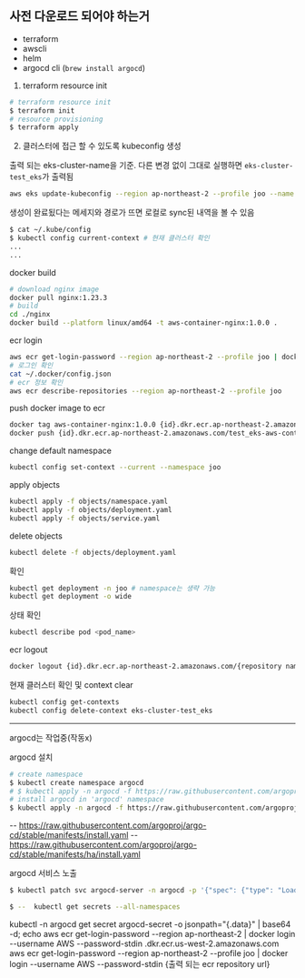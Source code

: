 ## 사전 다운로드 되어야 하는거

- terraform
- awscli
- helm
- argocd cli (`brew install argocd`)

1. terraform resource init

```sh
# terraform resource init
$ terraform init
# resource provisioning
$ terraform apply
```

2. 클러스터에 접근 할 수 있도록 kubeconfig 생성

출력 되는 eks-cluster-name을 기준. 다른 변경 없이 그대로 실행하면 `eks-cluster-test_eks`가 출력됨

```sh
aws eks update-kubeconfig --region ap-northeast-2 --profile joo --name eks-cluster-test_eks --alias eks-cluster-test_eks
```

생성이 완료됬다는 메세지와 경로가 뜨면 로컬로 sync된 내역을 볼 수 있음

```sh
$ cat ~/.kube/config
$ kubectl config current-context # 현재 클러스터 확인
...
...
```

docker build

```sh
# download nginx image
docker pull nginx:1.23.3
# build
cd ./nginx
docker build --platform linux/amd64 -t aws-container-nginx:1.0.0 .
```

ecr login

```sh
aws ecr get-login-password --region ap-northeast-2 --profile joo | docker login --username AWS --password-stdin {id}.dkr.ecr.ap-northeast-2.amazonaws.com/test_eks-aws-container-nginx
# 로그인 확인
cat ~/.docker/config.json
# ecr 정보 확인
aws ecr describe-repositories --region ap-northeast-2 --profile joo
```

push docker image to ecr

```sh
docker tag aws-container-nginx:1.0.0 {id}.dkr.ecr.ap-northeast-2.amazonaws.com/test_eks-aws-container-nginx:1.0.0
docker push {id}.dkr.ecr.ap-northeast-2.amazonaws.com/test_eks-aws-container-nginx:1.0.0
```

change default namespace

```sh
kubectl config set-context --current --namespace joo
```

apply objects

```sh
kubectl apply -f objects/namespace.yaml
kubectl apply -f objects/deployment.yaml
kubectl apply -f objects/service.yaml
```

delete objects

```sh
kubectl delete -f objects/deployment.yaml
```

확인

```sh
kubectl get deployment -n joo # namespace는 생략 가능
kubectl get deployment -o wide
```

상태 확인

```sh
kubectl describe pod <pod_name>
```

ecr logout

```sh
docker logout {id}.dkr.ecr.ap-northeast-2.amazonaws.com/{repository name}
```

현재 클러스터 확인 및 context clear

```sh
kubectl config get-contexts
kubectl config delete-context eks-cluster-test_eks
```

---

argocd는 작업중(작동x)

argocd 설치

```sh
# create namespace
$ kubectl create namespace argocd
# $ kubectl apply -n argocd -f https://raw.githubusercontent.com/argoproj/argo-cd/stable/manifests/ha/install.yaml # install argocd in 'argocd' namespace
# install argocd in 'argocd' namespace
$ kubectl apply -n argocd -f https://raw.githubusercontent.com/argoproj/argo-cd/v2.3.0-rc5/manifests/ha/install.yaml
```

-- https://raw.githubusercontent.com/argoproj/argo-cd/stable/manifests/install.yaml
-- https://raw.githubusercontent.com/argoproj/argo-cd/stable/manifests/ha/install.yaml

argocd 서비스 노출

```sh
$ kubectl patch svc argocd-server -n argocd -p '{"spec": {"type": "LoadBalancer"}}'
```

```sh
$ --  kubectl get secrets --all-namespaces
```

kubectl -n argocd get secret argocd-secret -o jsonpath="{.data}" | base64 -d; echo
aws ecr get-login-password --region ap-northeast-2 | docker login --username AWS --password-stdin <account-id>.dkr.ecr.us-west-2.amazonaws.com
aws ecr get-login-password --region ap-northeast-2 --profile joo | docker login --username AWS --password-stdin {출력 되는 ecr repository url}
